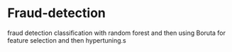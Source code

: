# Fraud-detection
fraud detection classification with random forest and then using Boruta for feature selection and then hypertuning.s
